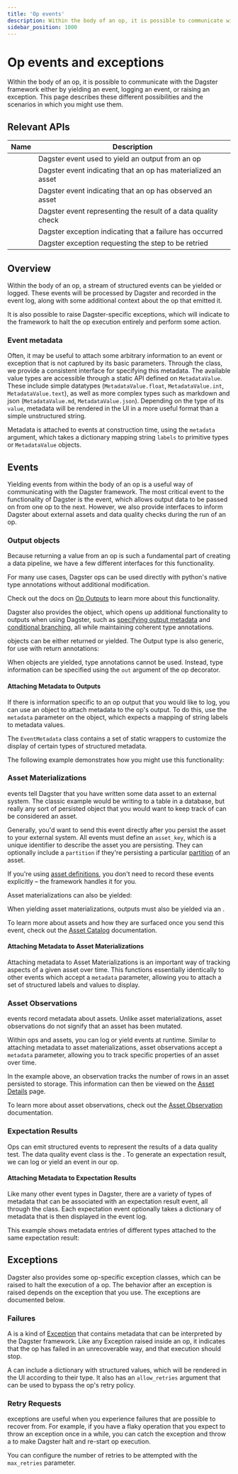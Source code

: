 ```yaml
---
title: 'Op events'
description: Within the body of an op, it is possible to communicate with the Dagster framework either by yielding an event, or raising an exception.
sidebar_position: 1000
---
```


# Op events and exceptions

Within the body of an op, it is possible to communicate with the Dagster framework either by yielding an event, logging an event, or raising an exception. This page describes these different possibilities and the scenarios in which you might use them.

## Relevant APIs

| Name                                       | Description                                                   |
| ------------------------------------------ | ------------------------------------------------------------- |
| <PyObject section="ops" module="dagster" object="Output"  />              | Dagster event used to yield an output from an op              |
| <PyObject section="ops" module="dagster" object="AssetMaterialization" /> | Dagster event indicating that an op has materialized an asset |
| <PyObject section="assets" module="dagster" object="AssetObservation" />     | Dagster event indicating that an op has observed an asset     |
| <PyObject section="ops" module="dagster" object="ExpectationResult" />    | Dagster event representing the result of a data quality check |
| <PyObject section="ops" module="dagster" object="Failure"  />             | Dagster exception indicating that a failure has occurred      |
| <PyObject section="ops" module="dagster" object="RetryRequested"  />      | Dagster exception requesting the step to be retried           |

## Overview

Within the body of an op, a stream of structured events can be yielded or logged. These events will be processed by Dagster and recorded in the event log, along with some additional context about the op that emitted it.

It is also possible to raise Dagster-specific exceptions, which will indicate to the framework to halt the op execution entirely and perform some action.

### Event metadata

Often, it may be useful to attach some arbitrary information to an event or exception that is not captured by its basic parameters. Through the <PyObject section="metadata" module="dagster" object="MetadataValue"/> class, we provide a consistent interface for specifying this metadata. The available value types are accessible through a static API defined on `MetadataValue`. These include simple datatypes (`MetadataValue.float`, `MetadataValue.int`, `MetadataValue.text`), as well as more complex types such as markdown and json (`MetadataValue.md`, `MetadataValue.json`). Depending on the type of its `value`, metadata will be rendered in the UI in a more useful format than a simple unstructured string.

Metadata is attached to events at construction time, using the `metadata` argument, which takes a dictionary mapping string `labels` to primitive types or `MetadataValue` objects.

## Events

Yielding events from within the body of an op is a useful way of communicating with the Dagster framework. The most critical event to the functionality of Dagster is the <PyObject section="ops" module="dagster" object="Output"/> event, which allows output data to be passed on from one op to the next. However, we also provide interfaces to inform Dagster about external assets and data quality checks during the run of an op.

### Output objects

Because returning a value from an op is such a fundamental part of creating a data pipeline, we have a few different interfaces for this functionality.

For many use cases, Dagster ops can be used directly with python's native type annotations without additional modification.

<CodeExample path="docs_snippets/docs_snippets/concepts/ops_jobs_graphs/ops.py" startAfter="start_output_op_marker" endBefore="end_output_op_marker" />

Check out the docs on [Op Outputs](/guides/build/ops#outputs) to learn more about this functionality.

Dagster also provides the <PyObject section="ops" module="dagster" object="Output"/> object, which opens up additional functionality to outputs when using Dagster, such as [specifying output metadata](/guides/build/ops/op-events#attaching-metadata-to-outputs) and [conditional branching](/guides/build/graphs#with-conditional-branching), all while maintaining coherent type annotations.

<PyObject section="ops" module="dagster" object="Output"/> objects can be either returned or yielded. The Output
type is also generic, for use with return annotations:

<CodeExample path="docs_snippets/docs_snippets/concepts/ops_jobs_graphs/op_events.py" startAfter="start_op_output_4" endBefore="end_op_output_4" />

When <PyObject section="ops" module="dagster" object="Output"/> objects are yielded, type annotations cannot be used. Instead, type information can be specified using the `out` argument of the op decorator.

<CodeExample path="docs_snippets/docs_snippets/concepts/ops_jobs_graphs/op_events.py" startAfter="start_yield_outputs" endBefore="end_yield_outputs" />

#### Attaching Metadata to Outputs <Experimental/>

If there is information specific to an op output that you would like to log, you can use an <PyObject section="ops" module="dagster" object="Output"/> object to attach metadata to the op's output. To do this, use the `metadata` parameter on the object, which expects a mapping of string labels to metadata values.

The `EventMetadata` class contains a set of static wrappers to customize the display of certain types of structured metadata.

The following example demonstrates how you might use this functionality:

<CodeExample path="docs_snippets/docs_snippets/concepts/ops_jobs_graphs/op_events.py" startAfter="start_op_output_3" endBefore="end_op_output_3" />

### Asset Materializations

<PyObject section="ops" module="dagster" object="AssetMaterialization" /> events tell Dagster that you have written
some data asset to an external system. The classic example would be writing to a
table in a database, but really any sort of persisted object that you would want
to keep track of can be considered an asset.

Generally, you'd want to send this event directly after you persist the asset to your external system. All <PyObject section="ops" module="dagster" object="AssetMaterialization" /> events must define an `asset_key`, which is a unique identifier to describe the asset you are persisting. They can optionally include a `partition` if they're persisting a particular [partition](/guides/build/partitions-and-backfills/partitioning-assets) of an asset.

If you're using [asset definitions](/guides/build/assets/), you don't need to record these events explicitly – the framework handles it for you.

<CodeExample path="docs_snippets/docs_snippets/concepts/ops_jobs_graphs/op_events.py" startAfter="start_asset_op" endBefore="end_asset_op" />

Asset materializations can also be yielded:

<CodeExample path="docs_snippets/docs_snippets/concepts/ops_jobs_graphs/op_events.py" startAfter="start_asset_op_yield" endBefore="end_asset_op_yield" />

When yielding asset materializations, outputs must also be yielded via an <PyObject section="ops" module="dagster" object="Output"/>.

To learn more about assets and how they are surfaced once you send this event, check out the [Asset Catalog](/guides/operate/webserver#assets) documentation.

#### Attaching Metadata to Asset Materializations

Attaching metadata to Asset Materializations is an important way of tracking aspects of a given asset over time. This functions essentially identically to other events which accept a `metadata` parameter, allowing you to attach a set of structured labels and values to display.

<CodeExample path="docs_snippets/docs_snippets/concepts/assets/materialization_ops.py" startAfter="start_materialization_ops_marker_2" endBefore="end_materialization_ops_marker_2" />

### Asset Observations

<PyObject section="assets" module="dagster" object="AssetObservation" /> events record metadata about assets. Unlike
asset materializations, asset observations do not signify that an asset has been
mutated.

Within ops and assets, you can log or yield <PyObject section="assets" module="dagster" object="AssetObservation" /> events at runtime. Similar to attaching metadata to asset materializations, asset observations accept a `metadata` parameter, allowing you to track specific properties of an asset over time.

<CodeExample path="docs_snippets/docs_snippets/concepts/assets/observations.py" startAfter="start_observation_asset_marker_0" endBefore="end_observation_asset_marker_0" />

In the example above, an observation tracks the number of rows in an asset persisted to storage. This information can then be viewed on the [Asset Details](/guides/operate/webserver#assets) page.

To learn more about asset observations, check out the [Asset Observation](/guides/build/assets/metadata-and-tags/asset-observations) documentation.

### Expectation Results

Ops can emit structured events to represent the results of a data quality test. The data quality event class is the <PyObject object="ExpectationResult" />. To generate an expectation result, we can log or yield an <PyObject section="ops" module="dagster" object="ExpectationResult" /> event in our op.

<CodeExample path="docs_snippets/docs_snippets/concepts/ops_jobs_graphs/op_events.py" startAfter="start_expectation_op" endBefore="end_expectation_op" />

#### Attaching Metadata to Expectation Results

Like many other event types in Dagster, there are a variety of types of metadata that can be associated with an expectation result event, all through the <PyObject section="metadata" module="dagster" object="MetadataValue"/> class. Each expectation event optionally takes a dictionary of metadata that is then displayed in the event log.

This example shows metadata entries of different types attached to the same expectation result:

<CodeExample path="docs_snippets/docs_snippets/concepts/ops_jobs_graphs/op_events.py" startAfter="start_metadata_expectation_op" endBefore="end_metadata_expectation_op" />

## Exceptions

Dagster also provides some op-specific exception classes, which can be raised to halt the execution of a op. The behavior after an exception is raised depends on the exception that you use. The exceptions are documented below.

### Failures

A <PyObject section="ops" module="dagster" object="Failure" /> is a kind of [Exception](https://docs.python.org/3/tutorial/errors.html#exceptions) that contains metadata that can be interpreted by the Dagster framework. Like any Exception raised inside an op, it indicates that the op has failed in an unrecoverable way, and that execution should stop.

A <PyObject section="ops" module="dagster" object="Failure" /> can include a dictionary with structured <PyObject section="metadata" module="dagster" object="MetadataValue"/> values, which will be rendered in the UI according to their type. It also has an `allow_retries` argument that can be used to bypass the op's retry policy.

<CodeExample path="docs_snippets/docs_snippets/concepts/ops_jobs_graphs/op_events.py" startAfter="start_failure_op" endBefore="end_failure_op" />

### Retry Requests

<PyObject section="ops" module="dagster" object="RetryRequested" /> exceptions are useful when you experience failures
that are possible to recover from. For example, if you have a flaky operation that
you expect to throw an exception once in a while, you can catch the exception and
throw a <PyObject section="ops" module="dagster" object="RetryRequested" /> to make Dagster halt and re-start op
execution.

You can configure the number of retries to be attempted with the `max_retries` parameter.

<CodeExample path="docs_snippets/docs_snippets/concepts/ops_jobs_graphs/op_events.py" startAfter="start_retry_op" endBefore="end_retry_op" />
